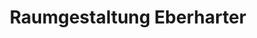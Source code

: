 ---
title: "Raumgestaltung Eberharter"
url: /salzburg/raumgestaltung-eberharter/
shop: Raumausstattung
---